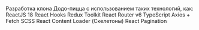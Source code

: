 Разработка клона Додо-пицца с использованием таких технологий, как:
ReactJS 18
React Hooks
Redux Toolkit
React Router v6
TypeScript
Axios + Fetch
SCSS
React Content Loader (Скелетоны)
React Pagination
